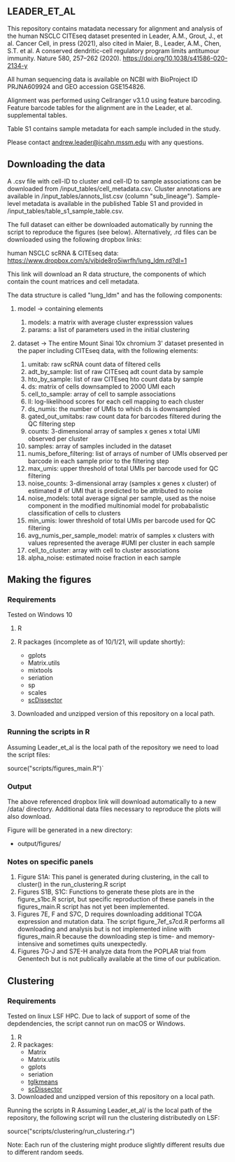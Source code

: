 ## LEADER_ET_AL

This repository contains matadata necessary for alignment and analysis of the human NSCLC CITEseq dataset presented in Leader, A.M., Grout, J., et al. Cancer Cell, in press (2021), also cited in Maier, B., Leader, A.M., Chen, S.T. et al. A conserved dendritic-cell regulatory program limits antitumour immunity. Nature 580, 257–262 (2020). https://doi.org/10.1038/s41586-020-2134-y

All human sequencing data is available on NCBI with BioProject ID PRJNA609924 and GEO accession GSE154826.

Alignment was performed using Cellranger v3.1.0 using feature barcoding. Feature barcode tables for the alignment are in the Leader, et al. supplemental tables.

Table S1 contains sample metadata for each sample included in the study.

Please contact andrew.leader@icahn.mssm.edu with any questions.

## Downloading the data

A .csv file with cell-ID to cluster and cell-ID to sample associations can be downloaded from /input_tables/cell_metadata.csv.
Cluster annotations are available in /input_tables/annots_list.csv (column "sub_lineage").
Sample-level metadata is available in the published Table S1 and provided in /input_tables/table_s1_sample_table.csv.

The full dataset can either be downloaded automatically by running the script to reproduce the figures (see below).
Alternatively, .rd files can be downloaded using the following dropbox links:

human NSCLC scRNA & CITEseq data: https://www.dropbox.com/s/vjbide8ro5iwrfh/lung_ldm.rd?dl=1

This link will download an R data structure, the components of which contain the count matrices and cell metadata.

The data structure is called "lung_ldm" and has the following components:

1. model -> containing elements 
	1. models: a matrix with average cluster expresssion values
	2. params: a list of parameters used in the initial clustering

2. dataset -> The entire Mount Sinai 10x chromium 3' dataset presented in the paper including CITEseq data, with the following elements:
	1. umitab: raw scRNA count data of filtered cells
	2. adt_by_sample: list of raw CITEseq adt count data by sample
	3. hto_by_sample: list of raw CITEseq hto count data by sample
	4. ds: matrix of cells downsampled to 2000 UMI each
	5. cell_to_sample: array of cell to sample associations
	6. ll: log-likelihood scores for each cell mapping to each cluster
	7. ds_numis: the number of UMIs to which ds is downsampled
	8. gated_out_umitabs: raw count data for barcodes filtered during the QC filtering step
	9. counts: 3-dimensional array of samples x genes x total UMI observed per cluster
	10. samples: array of samples included in the dataset
	11. numis_before_filtering: list of arrays of number of UMIs observed per barcode in each sample prior to the filtering step
	12. max_umis: upper threshold of total UMIs per barcode used for QC filtering
	13. noise_counts: 3-dimensional array (samples x genes x cluster) of estimated # of UMI that is predicted to be attributed to noise
	14. noise_models: total average signal per sample, used as the noise component in the modified multinomial model for probabalistic classification of cells to clusters
	15. min_umis: lower threshold of total UMIs per barcode used for QC filtering
	16. avg_numis_per_sample_model: matrix of samples x clusters with values represented the average #UMI per cluster in each sample
	17. cell_to_cluster: array with cell to cluster associations
	18. alpha_noise: estimated noise fraction in each sample

## Making the figures
### Requirements

Tested on Windows 10

1. R
2. R packages (incomplete as of 10/1/21, will update shortly): 
	- gplots
	- Matrix.utils
	- mixtools
	- seriation
	- sp
	- scales
	- [scDissector](https://github.com/effiken/scDissector)

3. Downloaded and unzipped version of this repository  on a local path.

### Running the scripts in R

Assuming Leader_et_al is the local path of the repository we need to load the script files:

source("scripts/figures_main.R")`

### Output

The above referenced dropbox link will download automatically to a new /data/ directory.
Additional data files necessary to reproduce the plots will also download.

Figure will be generated in a new directory:
  - output/figures/

### Notes on specific panels
1. Figure S1A: This panel is generated during clustering, in the call to cluster() in the run_clustering.R script
2. Figures S1B, S1C: Functions to generate these plots are in the figure_s1bc.R script, but specific reproduction of these panels in the figures_main.R script has not yet been implemented.
3. Figures 7E, F and S7C, D requires downloading additional TCGA expression and mutation data. The script figure_7ef_s7cd.R performs all downloading and analysis but is not implemented inline with figures_main.R because the downloading step is time- and memory-intensive and sometimes quits unexpectedly.
4. Figures 7G-J and S7E-H analyze data from the POPLAR trial from Genentech but is not publically available at the time of our publication.

## Clustering

### Requirements

Tested on linux LSF HPC. Due to lack of support of some of the depdendencies, the script cannot run on macOS or Windows.

1. R
2. R packages:
   - Matrix
   - Matrix.utils
   - gplots
   - seriation
   - [tglkmeans](https://github.com/tanaylab/tglkmeans)
   - [scDissector](https://github.com/effiken/scDissector)
3. Downloaded and unzipped version of this repository  on a local path.

Running the scripts in R
Assuming Leader_et_al/ is the local path of the repository, the following script will run the clustering distributedly on LSF:

source("scripts/clustering/run_clustering.r")

Note: Each run of the clustering might produce slightly different results due to different random seeds.

